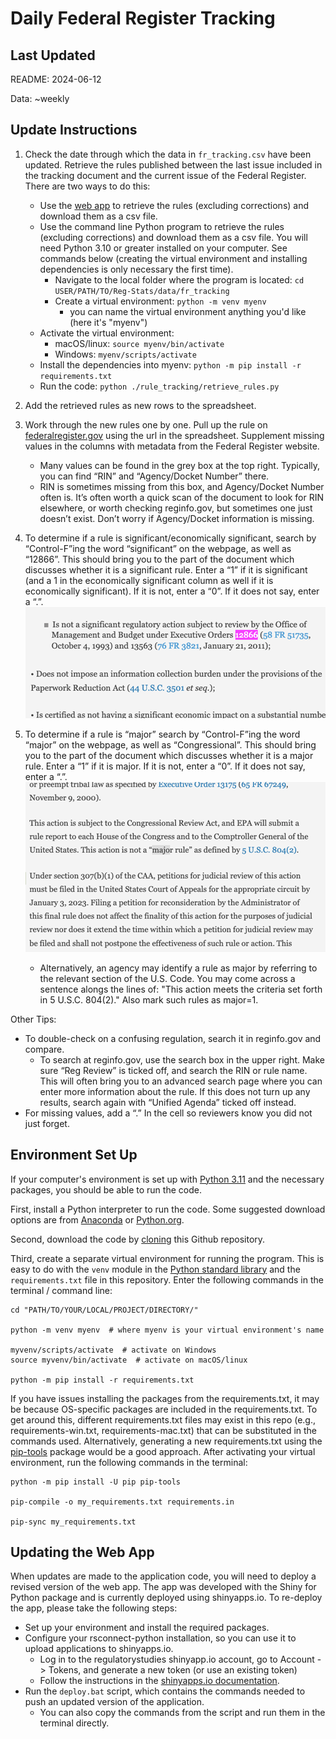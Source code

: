 # Daily Federal Register Tracking

## Last Updated

README: 2024-06-12

Data: ~weekly

## Update Instructions

1. Check the date through which the data in `fr_tracking.csv` have been updated. Retrieve the rules published between the last issue included in the tracking document and the current issue of the Federal Register. There are two ways to do this:
    - Use the [web app](https://regulatorystudies.shinyapps.io/fr-tracking/) to retrieve the rules (excluding corrections) and download them as a csv file.
    - Use the command line Python program to retrieve the rules (excluding corrections) and download them as a csv file. You will need Python 3.10 or greater installed on your computer. See commands below (creating the virtual environment and installing dependencies is only necessary the first time).
      - Navigate to the local folder where the program is located: `cd USER/PATH/TO/Reg-Stats/data/fr_tracking`
      - Create a virtual environment: `python -m venv myenv`
        - you can name the virtual environment anything you'd like (here it's "myenv")
    - Activate the virtual environment:
       - macOS/linux: `source myenv/bin/activate`
       - Windows: `myenv/scripts/activate`
    - Install the dependencies into myenv: `python -m pip install -r requirements.txt`
    - Run the code: `python ./rule_tracking/retrieve_rules.py`

1. Add the retrieved rules as new rows to the spreadsheet.
1. Work through the new rules one by one. Pull up the rule on [federalregister.gov](https://www.federalregister.gov) using the url in the spreadsheet. Supplement missing values in the columns with metadata from the Federal Register website.
    - Many values can be found in the grey box at the top right. Typically, you can find “RIN” and “Agency/Docket Number” there.
    - RIN is sometimes missing from this box, and Agency/Docket Number often is. It’s often worth a quick scan of the document to look for RIN elsewhere, or worth checking reginfo.gov, but sometimes one just doesn’t exist. Don’t worry if Agency/Docket information is missing.
1. To determine if a rule is significant/economically significant, search by “Control-F”ing the word “significant” on the webpage, as well as “12866”. This should bring you to the part of the document which discusses whether it is a significant rule. Enter a “1” if it is significant (and a 1 in the economically significant column as well if it is economically significant). If it is not, enter a “0”. If it does not say, enter a “.”.  
![Example of language indicating a rule is not a significant regulatory action](examples/12866.png)
1. To determine if a rule is “major” search by “Control-F”ing the word “major” on the webpage, as well as “Congressional”. This should bring you to the part of the document which discusses whether it is a major rule. Enter a “1” if it is major. If it is not, enter a “0”. If it does not say, enter a “.”.  
![Example of language indicating a rule is not a major rule](examples/major.png)
   - Alternatively, an agency may identify a rule as major by referring to the relevant section of the U.S. Code. You may come across a sentence alongs the lines of: "This action meets the criteria set forth in 5 U.S.C. 804(2)." Also mark such rules as major=1.

Other Tips:  

- To double-check on a confusing regulation, search it in reginfo.gov and compare.  
  - To search at reginfo.gov, use the search box in the upper right. Make sure “Reg Review” is ticked off, and search the RIN or rule name. This will often bring you to an advanced search page where you can enter more information about the rule. If this does not turn up any results, search again with “Unified Agenda” ticked off instead.  
- For missing values, add a “.” In the cell so reviewers know you did not just forget.  

## Environment Set Up

If your computer's environment is set up with [Python 3.11](https://www.python.org/downloads/) and the necessary packages, you should be able to run the code.

First, install a Python interpreter to run the code. Some suggested download options are from [Anaconda](https://www.anaconda.com/download) or [Python.org](https://www.python.org/downloads/).

Second, download the code by [cloning](https://docs.github.com/en/repositories/creating-and-managing-repositories/cloning-a-repository) this Github repository.

Third, create a separate virtual environment for running the program. This is easy to do with the `venv` module in the [Python standard library](https://docs.python.org/3/library/venv.html) and the `requirements.txt` file in this repository. Enter the following commands in the terminal / command line:

```{sh}
cd "PATH/TO/YOUR/LOCAL/PROJECT/DIRECTORY/"

python -m venv myenv  # where myenv is your virtual environment's name

myvenv/scripts/activate  # activate on Windows
source myvenv/bin/activate  # activate on macOS/linux

python -m pip install -r requirements.txt
```

If you have issues installing the packages from the requirements.txt, it may be because OS-specific packages are included in the requirements.txt. To get around this, different requirements.txt files may exist in this repo (e.g., requirements-win.txt, requirements-mac.txt) that can be substituted in the commands used. Alternatively, generating a new requirements.txt using the [pip-tools](https://pip-tools.readthedocs.io/en/stable/) package would be a good approach. After activating your virtual environment, run the following commands in the terminal:

```{sh}
python -m pip install -U pip pip-tools

pip-compile -o my_requirements.txt requirements.in

pip-sync my_requirements.txt
```

## Updating the Web App

When updates are made to the application code, you will need to deploy a revised version of the web app. The app was developed with the Shiny for Python package and is currently deployed using shinyapps.io. To re-deploy the app, please take the following steps:

- Set up your environment and install the required packages.
- Configure your rsconnect-python installation, so you can use it to upload applications to shinyapps.io.
  - Log in to the regulatorystudies shinyapp.io account, go to Account -> Tokens, and generate a new token (or use an existing token)
  - Follow the instructions in the [shinyapps.io documentation](https://docs.posit.co/shinyapps.io/guide/getting_started/#working-with-shiny-for-python).
- Run the `deploy.bat` script, which contains the commands needed to push an updated version of the application.
  - You can also copy the commands from the script and run them in the terminal directly.
